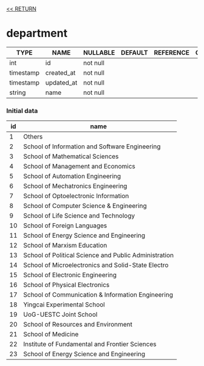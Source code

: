 [<< RETURN](..)

# department

TYPE | NAME | NULLABLE | DEFAULT | REFERENCE | COMMENT
---|---|---|---|---|---
int | id | not null | | |
timestamp | created_at | not null | | |
timestamp | updated_at | not null | | |
string | name | not null | | |

### Initial data

id | name
---|---
1 | Others
2 | School of Information and Software Engineering
3 | School of Mathematical Sciences
4 | School of Management and Economics
5 | School of Automation Engineering
6 | School of Mechatronics Engineering
7 | School of Optoelectronic Information
8 | School of Computer Science & Engineering
9 | School of Life Science and Technology
10 | School of Foreign Languages
11 | School of Energy Science and Engineering
12 | School of Marxism Education
13 | School of Political Science and Public Administration
14 | School of Microelectronics and Solid-State Electro
15 | School of Electronic Engineering
16 | School of Physical Electronics
17 | School of Communication & Information Engineering
18 | Yingcai Experimental School
19 | UoG-UESTC Joint School
20 | School of Resources and Environment
21 | School of Medicine
22 | Institute of Fundamental and Frontier Sciences
23 | School of Energy Science and Engineering
